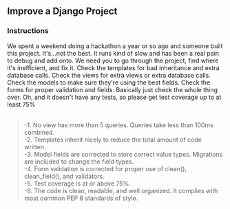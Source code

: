 ## Improve a Django Project <br />

### Instructions ###


We spent a weekend doing a hackathon a year or so ago and someone built this project. It's...not the best. It runs kind of slow and has been a real pain to debug and add onto. We need you to go through the project, find where it's inefficient, and fix it. Check the templates for bad inheritance and extra database calls. Check the views for extra views or extra database calls. Check the models to make sure they're using the best fields. Check the forms for proper validation and fields. Basically just check the whole thing over. Oh, and it doesn't have any tests, so please get test coverage up to at least 75% <br />
<br />
>-1. No view has more than 5 queries. Queries take less than 100ms combined. <br />
>-2. Templates inherit nicely to reduce the total amount of code written. <br />
>-3. Model fields are corrected to store correct value types. Migrations are included to change the field types.<br />
>-4. Form validation is corrected for proper use of clean(), clean_field(), and validators. <br />
>-5. Test coverage is at or above 75%. <br />
>-6. The code is clean, readable, and well organized. It complies with most common PEP 8 standards of style. <br />


